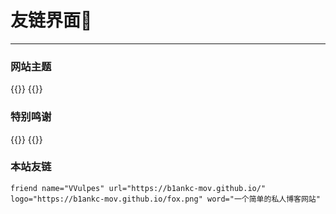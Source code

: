 # 友链界面🌙

-----

### 网站主题
<div class="flink" id="article-container">
<div class="friend-list-div" >
{{<friend name="Hugo" url="https://gohugo.io/" logo="/images/hugo.png" word="The world’s fastest framework for building websites" border-animation="linear-green" primary-color="led"
>}}
{{<friend name="LoveIt" url="https://hugoloveit.com/zh-cn/" logo="/images/avatar.png" word="一个简洁、优雅且高效的 Hugo 主题" primary-color="linear-blue" border-animation="led"
>}}
</div>
</div>

### 特别鸣谢
<div class="flink" id="article-container">
<div class="friend-list-div" >
{{<friend name="雨临Lewis的博客" url="lewky.cn" logo="https://cdn.jsdelivr.net/gh/lewky/lewky.github.io@master/images/avatar.jpg" word="不想当写手的码农不是好咸鱼_(xз」∠)_" primary-color="linear-blue" border-animation="borderFlash"
>}}
{{<friend name="Stilig's blog" url="https://stilig.me" logo="https://stilig.me/webhead.png" word="一个分享自己杂七杂八知识的网站" border-animation="borderFlash" primary-color="linear-red"
>}}
</div>
</div>

### 本站友链
```
friend name="VVulpes" url="https://b1ankc-mov.github.io/" logo="https://b1ankc-mov.github.io/fox.png" word="一个简单的私人博客网站"
```


